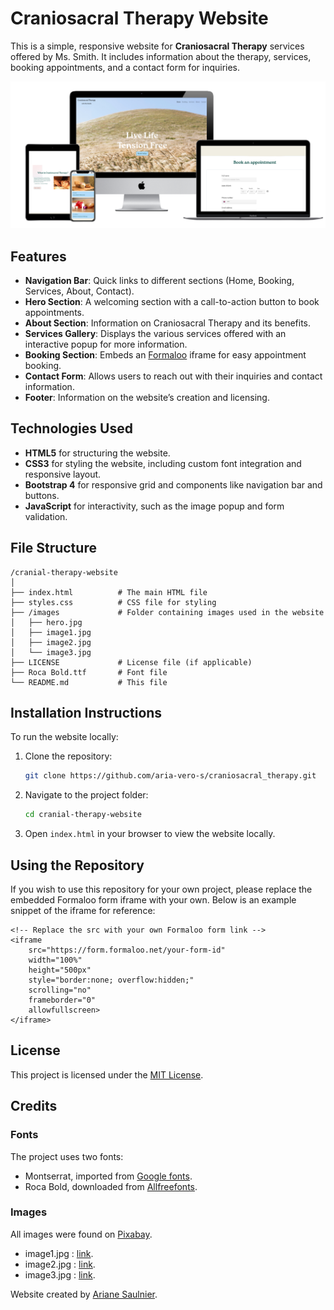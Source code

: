# Craniosacral Therapy Website

This is a simple, responsive website for **Craniosacral Therapy** services offered by Ms. Smith. It includes information about the therapy, services, booking appointments, and a contact form for inquiries.

![Website Mockup](mockup.png)

## Features

- **Navigation Bar**: Quick links to different sections (Home, Booking, Services, About, Contact).
- **Hero Section**: A welcoming section with a call-to-action button to book appointments.
- **About Section**: Information on Craniosacral Therapy and its benefits.
- **Services Gallery**: Displays the various services offered with an interactive popup for more information.
- **Booking Section**: Embeds an [Formaloo](https://formaloo.net/) iframe for easy appointment booking.
- **Contact Form**: Allows users to reach out with their inquiries and contact information.
- **Footer**: Information on the website’s creation and licensing.

## Technologies Used

- **HTML5** for structuring the website.
- **CSS3** for styling the website, including custom font integration and responsive layout.
- **Bootstrap 4** for responsive grid and components like navigation bar and buttons.
- **JavaScript** for interactivity, such as the image popup and form validation.

## File Structure

```
/cranial-therapy-website
│
├── index.html          # The main HTML file
├── styles.css          # CSS file for styling
├── /images             # Folder containing images used in the website
│   ├── hero.jpg
│   ├── image1.jpg
│   ├── image2.jpg
│   └── image3.jpg
├── LICENSE             # License file (if applicable)
├── Roca Bold.ttf       # Font file
└── README.md           # This file
```

## Installation Instructions

To run the website locally:

1. Clone the repository:
   ```bash
   git clone https://github.com/aria-vero-s/craniosacral_therapy.git
   ```

2. Navigate to the project folder:
   ```bash
   cd cranial-therapy-website
   ```

3. Open `index.html` in your browser to view the website locally.

## Using the Repository

If you wish to use this repository for your own project, please replace the embedded Formaloo form iframe with your own. Below is an example snippet of the iframe for reference:

```
<!-- Replace the src with your own Formaloo form link -->
<iframe
    src="https://form.formaloo.net/your-form-id"
    width="100%"
    height="500px"
    style="border:none; overflow:hidden;"
    scrolling="no"
    frameborder="0"
    allowfullscreen>
</iframe>
```

## License

This project is licensed under the [MIT License](LICENSE).

## Credits

### Fonts

The project uses two fonts:

- Montserrat, imported from [Google fonts](https://fonts.google.com/specimen/Montserrat).
- Roca Bold, downloaded from [Allfreefonts](https://www.allfreefonts.co/roca-font/).

### Images

All images were found on [Pixabay](https://pixabay.com/).

- image1.jpg : [link](https://pixabay.com/fr/photos/bien-%C3%AAtre-massage-relaxation-1021131/).
- image2.jpg : [link](https://pixabay.com/fr/photos/fleur-sauna-bien-%C3%AAtre-th%C3%A9rapie-1884161/).
- image3.jpg : [link](https://pixabay.com/fr/photos/massage-bien-%C3%AAtre-japonais-1929064/).

Website created by [Ariane Saulnier](https://github.com/Aria-vero-s/).
